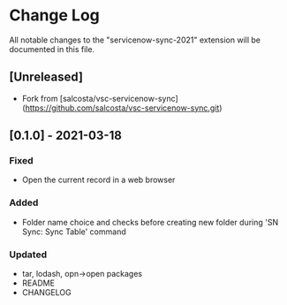 # Change Log
All notable changes to the "servicenow-sync-2021" extension will be documented in this file.

## [Unreleased]
- Fork from [salcosta/vsc-servicenow-sync] (https://github.com/salcosta/vsc-servicenow-sync.git)

## [0.1.0] - 2021-03-18
### Fixed
- Open the current record in a web browser
### Added
- Folder name choice and checks before creating new folder during 'SN Sync: Sync Table' command
### Updated
- tar, lodash, opn->open packages
- README
- CHANGELOG